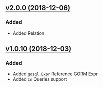 ## [v2.0.0 (2018-12-06)](https://github.com/ilibs/gosql/compare/v1.0.10...v2.0.0)

### Added
- Added Relation

## [v1.0.10 (2018-12-03)](https://github.com/ilibs/gosql/compare/v1.0.9...v1.0.10)

### Added
- Added `gosql.Expr` Reference GORM Expr
- Added `In` Queries support